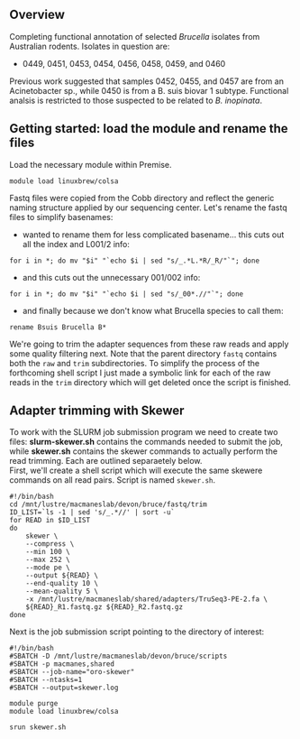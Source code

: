 ## Overview
Completing functional annotation of selected *Brucella* isolates from Australian rodents. Isolates in question are:
- 0449, 0451, 0453, 0454, 0456, 0458, 0459, and 0460  

Previous work suggested that samples 0452, 0455, and 0457 are from an Acinetobacter sp., while 0450 is from a B. suis biovar 1 subtype. Functional analsis is restricted to those suspected to be related to *B. inopinata*.  

## Getting started: load the module and rename the files
Load the necessary module within Premise.  
```
module load linuxbrew/colsa
```

Fastq files were copied from the Cobb directory and reflect the generic naming structure applied by our sequencing center. Let's rename the fastq files to simplify basenames:
- wanted to rename them for less complicated basename... this cuts out all the index and L001/2 info:  
```
for i in *; do mv "$i" "`echo $i | sed "s/_.*L.*R/_R/"`"; done
```
- and this cuts out the unnecessary 001/002 info:  
```
for i in *; do mv "$i" "`echo $i | sed "s/_00*.//"`"; done
```
- and finally because we don't know what Brucella species to call them:  
```
rename Bsuis Brucella B*
```

We're going to trim the adapter sequences from these raw reads and apply some quality filtering next. Note that the parent directory `fastq` contains both the `raw` and `trim` subdirectories. To simplify the process of the forthcoming shell script I just made a symbolic link for each of the raw reads in the `trim` directory which will get deleted once the script is finished.  

## Adapter trimming with Skewer
To work with the SLURM job submission program we need to create two files: **slurm-skewer.sh** contains the commands needed to submit the job, while **skewer.sh** contains the skewer commands to actually perform the read trimming. Each are outlined separaetely below.  
First, we'll create a shell script which will execute the same skewere commands on all read pairs. Script is named `skewer.sh`.  
```
#!/bin/bash
cd /mnt/lustre/macmaneslab/devon/bruce/fastq/trim
ID_LIST=`ls -1 | sed 's/_.*//' | sort -u`
for READ in $ID_LIST
do
	skewer \
	--compress \
	--min 100 \
	--max 252 \
	--mode pe \
	--output ${READ} \
	--end-quality 10 \
	--mean-quality 5 \
	-x /mnt/lustre/macmaneslab/shared/adapters/TruSeq3-PE-2.fa \
	${READ}_R1.fastq.gz ${READ}_R2.fastq.gz
done
```

Next is the job submission script pointing to the directory of interest:
```
#!/bin/bash
#SBATCH -D /mnt/lustre/macmaneslab/devon/bruce/scripts
#SBATCH -p macmanes,shared
#SBATCH --job-name="oro-skewer"
#SBATCH --ntasks=1
#SBATCH --output=skewer.log

module purge
module load linuxbrew/colsa

srun skewer.sh
```

